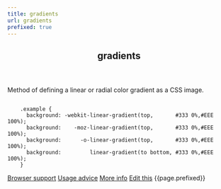 ```yaml
---
title: gradients
url: gradients
prefixed: true
---
```


<article id="gradients" class="feature prefix-{{page.prefixed}}">
	<header class="feature__header">
		<h2>gradients</h2>
	</header>
	<p class="feature__description">
		Method of defining a linear or radial color gradient as a CSS image.
	</p>
<pre class="feature__code"><code>
	.example {
	  background: -webkit-linear-gradient(top,       #333 0%,#EEE 100%);
	  background:    -moz-linear-gradient(top,       #333 0%,#EEE 100%);
	  background:      -o-linear-gradient(top,       #333 0%,#EEE 100%);
	  background:         linear-gradient(to bottom, #333 0%,#EEE 100%);
	}
</code></pre>
	<footer class="feature__footer">
		<a href="http://caniuse.com/gradients">Browser support</a> 
		<a href="http://html5please.com/#gradients">Usage advice</a> 
		<a href="http://www.css3files.com/gradients">More info</a> 
		<a href="https://github.com/davidhund/shouldiprefix/blob/master/_posts/{{page.date | date: "%Y-%m-%d"}}-{{page.title}}.md">Edit this</a> 
		<span class="feature__prefix">{{page.prefixed}}</span>
	</footer>
</article>

